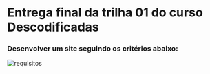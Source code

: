 # **Entrega final da trilha 01 do curso Descodificadas**

### Desenvolver um site seguindo os critérios abaixo:

![requisitos](https://github.com/ThaisDavilla/profissional-contabil/assets/78877580/08a8cf5f-daa5-4d97-8884-6f72657359a2)
